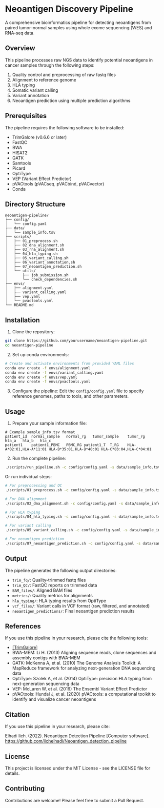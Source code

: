 # Neoantigen Discovery Pipeline

A comprehensive bioinformatics pipeline for detecting neoantigens from paired tumor-normal samples using whole exome sequencing (WES) and RNA-seq data.

## Overview

This pipeline processes raw NGS data to identify potential neoantigens in cancer samples through the following steps:

1. Quality control and preprocessing of raw fastq files
2. Alignment to reference genome 
3. HLA typing
4. Somatic variant calling
5. Variant annotation
6. Neoantigen prediction using multiple prediction algorithms

## Prerequisites

The pipeline requires the following software to be installed:

- TrimGalore (v0.6.6 or later)
- FastQC
- BWA
- HISAT2
- GATK
- Samtools
- Picard
- OptiType
- VEP (Variant Effect Predictor)
- pVACtools (pVACseq, pVACbind, pVACvector)
- Conda

## Directory Structure

```
neoantigen-pipeline/
├── config/
│   └── config.yaml
├── data/
│   └── sample_info.tsv
├── scripts/
│   ├── 01_preprocess.sh
│   ├── 02_dna_alignment.sh
│   ├── 03_rna_alignment.sh
│   ├── 04_hla_typing.sh
│   ├── 05_variant_calling.sh
│   ├── 06_variant_annotation.sh
│   ├── 07_neoantigen_prediction.sh
│   └── utils/
│       ├── job_submission.sh
│       └── check_dependencies.sh
├── envs/
│   ├── alignment.yaml
│   ├── variant_calling.yaml
│   ├── vep.yaml
│   └── pvactools.yaml
└── README.md
```

## Installation

1. Clone the repository:
```bash
git clone https://github.com/yourusername/neoantigen-pipeline.git
cd neoantigen-pipeline
```

2. Set up conda environments:
```bash
# Create and activate environments from provided YAML files
conda env create -f envs/alignment.yaml
conda env create -f envs/variant_calling.yaml
conda env create -f envs/vep.yaml
conda env create -f envs/pvactools.yaml
```

3. Configure the pipeline:
Edit the `config/config.yaml` file to specify reference genomes, paths to tools, and other parameters.

## Usage

1. Prepare your sample information file:
```
# Example sample_info.tsv format
patient_id	normal_sample	normal_rg	tumor_sample	tumor_rg	hla_a	hla_b	hla_c
patient1	patient1_PBMC	PBMC_RG	patient1_T	T_RG	HLA-A*02:01,HLA-A*11:01	HLA-B*35:01,HLA-B*40:01	HLA-C*03:04,HLA-C*04:01
```

2. Run the complete pipeline:
```bash
./scripts/run_pipeline.sh -c config/config.yaml -s data/sample_info.tsv
```

Or run individual steps:
```bash
# For preprocessing and QC
./scripts/01_preprocess.sh -c config/config.yaml -s data/sample_info.tsv

# For DNA alignment
./scripts/02_dna_alignment.sh -c config/config.yaml -s data/sample_info.tsv

# For HLA typing
./scripts/04_hla_typing.sh -c config/config.yaml -s data/sample_info.tsv

# For variant calling
./scripts/05_variant_calling.sh -c config/config.yaml -s data/sample_info.tsv

# For neoantigen prediction
./scripts/07_neoantigen_prediction.sh -c config/config.yaml -s data/sample_info.tsv
```

## Output

The pipeline generates the following output directories:

- `trim_fq/`: Quality-trimmed fastq files
- `trim_QC/`: FastQC reports on trimmed data
- `BAM_files/`: Aligned BAM files
- `metrics/`: Quality metrics for alignments
- `hla_typing/`: HLA typing results from OptiType
- `vcf_files/`: Variant calls in VCF format (raw, filtered, and annotated)
- `neoantigen_predictions/`: Final neoantigen prediction results

## References

If you use this pipeline in your research, please cite the following tools:

- [[TrimGalore]](https://github.com/FelixKrueger/TrimGalore)
- BWA-MEM: Li H. (2013) Aligning sequence reads, clone sequences and assembly contigs with BWA-MEM
- GATK: McKenna A, et al. (2010) The Genome Analysis Toolkit: A MapReduce framework for analyzing next-generation DNA sequencing data
- OptiType: Szolek A, et al. (2014) OptiType: precision HLA typing from next-generation sequencing data
- VEP: McLaren W, et al. (2016) The Ensembl Variant Effect Predictor
- pVACtools: Hundal J, et al. (2020) pVACtools: a computational toolkit to identify and visualize cancer neoantigens

## Citation

If you use this pipeline in your research, please cite:

Elhadi Iich. (2022). Neoantigen Detection Pipeline [Computer software]. https://github.com/iichelhadi/Neoantigen_detection_pipeline

## License

This project is licensed under the MIT License - see the LICENSE file for details.

## Contributing

Contributions are welcome! Please feel free to submit a Pull Request.
